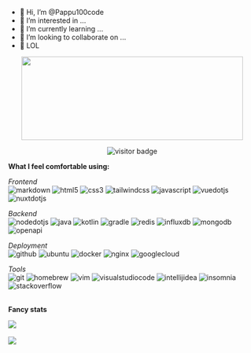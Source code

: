 - 👋 Hi, I’m @Pappu100code
- 👀 I’m interested in ...
- 🌱 I’m currently learning ...
- 💞️ I’m looking to collaborate on ...
- 📢 LOL

<p>
<p align='center'>
<a style="text-decoration: none;" href="https://youtube.com/c/sh3ee">
  <img align="center" width=450 height=170 align="center" src="https://github-readme-stats.vercel.app/api?username=Pappu100code&theme=gotham&show_icons=true&bg_color=0D1117&hide_border=true"/>
</a>

<p align='center'>
  <img src="https://visitor-badge.glitch.me/badge?page_id=Pappu100code&left_color=blue&right_color=red" alt="visitor badge"/>
</p>

<!---
Pappu100code/Pappu100code is a ✨ special ✨ repository because its `README.md` (this file) appears on your GitHub profile.
You can click the Preview link to take a look at your changes.
--->


**What I feel comfortable using:**  
  
*Frontend*  
![markdown](https://img.shields.io/badge/markdown-black?style=flat-square&logo=markdown) 
![html5](https://img.shields.io/badge/html5-black?style=flat-square&logo=html5) 
![css3](https://img.shields.io/badge/css3-black?style=flat-square&logo=css3) 
![tailwindcss](https://img.shields.io/badge/tailwindcss-black?style=flat-square&logo=tailwindcss) 
![javascript](https://img.shields.io/badge/javascript-black?style=flat-square&logo=javascript) 
![vuedotjs](https://img.shields.io/badge/vue.js-black?style=flat-square&logo=vuedotjs) 
![nuxtdotjs](https://img.shields.io/badge/nuxt.js-black?style=flat-square&logo=nuxtdotjs) 

*Backend*  
![nodedotjs](https://img.shields.io/badge/nodeJS-black?style=flat-square&logo=nodedotjs) 
![java](https://img.shields.io/badge/java-black?style=flat-square&logo=java) 
![kotlin](https://img.shields.io/badge/kotlin-black?style=flat-square&logo=kotlin) 
![gradle](https://img.shields.io/badge/gradle-black?style=flat-square&logo=gradle) 
![redis](https://img.shields.io/badge/redis-black?style=flat-square&logo=redis) 
![influxdb](https://img.shields.io/badge/influxdb-black?style=flat-square&logo=influxdb) 
![mongodb](https://img.shields.io/badge/MongoDB-black?style=flat-square&logo=mongodb) 
![openapi](https://img.shields.io/badge/openapi-black?style=flat-square&logo=openapiinitiative) 

*Deployment*  
![github](https://img.shields.io/badge/github-black?style=flat-square&logo=github) 
![ubuntu](https://img.shields.io/badge/ubuntu-black?style=flat-square&logo=ubuntu) 
![docker](https://img.shields.io/badge/docker-black?style=flat-square&logo=docker) 
![nginx](https://img.shields.io/badge/nginx-black?style=flat-square&logo=nginx) 
![googlecloud](https://img.shields.io/badge/google_cloud_platform-black?style=flat-square&logo=googlecloud) 

*Tools*  
![git](https://img.shields.io/badge/git-black?style=flat-square&logo=git) 
![homebrew](https://img.shields.io/badge/homebrew-black?style=flat-square&logo=homebrew) 
![vim](https://img.shields.io/badge/vim-black?style=flat-square&logo=vim) 
![visualstudiocode](https://img.shields.io/badge/vscode-black?style=flat-square&logo=visualstudiocode) 
![intellijidea](https://img.shields.io/badge/IntelliJ_IDEA-black?style=flat-square&logo=intellijidea) 
![insomnia](https://img.shields.io/badge/insomnia-black?style=flat-square&logo=insomnia) 
![stackoverflow](https://img.shields.io/badge/stackoverflow-black?style=flat-square&logo=stackoverflow) 
<br/><br/>
  

**Fancy stats**

<a href="https://github.com/anuraghazra/github-readme-stats">
  <img align="center" src="https://github-readme-stats.vercel.app/api?username=Pappu100code&show_icons=true&count_private=true&theme=midnight-purple" />
</a><br/><br/>
<a href="https://github.com/anuraghazra/github-readme-stats">
  <img align="center" src="https://github-readme-stats.vercel.app/api/top-langs/?username=Pappu100code&layout=compact&theme=midnight-purple" />
</a>  
<br/><br/>
